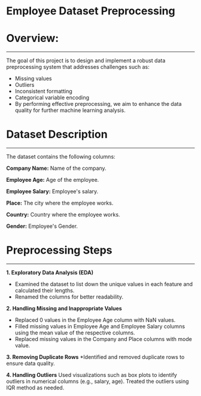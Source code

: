 # Employee Dataset Preprocessing

# Overview:
____
The goal of this project is to design and implement a robust data preprocessing system that addresses challenges such as:

* Missing values
* Outliers
* Inconsistent formatting
* Categorical variable encoding
* By performing effective preprocessing, we aim to enhance the data quality for further machine learning analysis.

# Dataset Description
____
The dataset contains the following columns:

**Company Name:** Name of the company.

**Employee Age:** Age of the employee.

**Employee Salary:** Employee's salary.

**Place:** The city where the employee works.

**Country:** Country where the employee works.

**Gender:** Employee's Gender.

# Preprocessing Steps
____
**1. Exploratory Data Analysis (EDA)**
* Examined the dataset to list down the unique values in each feature and calculated their lengths.
* Renamed the columns for better readability.
 
**2. Handling Missing and Inappropriate Values**
* Replaced 0 values in the Employee Age column with NaN values.
* Filled missing values in Employee Age and Employee Salary columns using the mean value of the respective columns.
* Replaced missing values in the Company and Place columns with mode value.
  
**3. Removing Duplicate Rows**
*Identified and removed duplicate rows to ensure data quality.

**4. Handling Outliers**
Used visualizations such as box plots to identify outliers in numerical columns (e.g., salary, age).
Treated the outliers using IQR method as needed.
